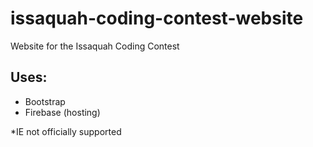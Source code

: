 # issaquah-coding-contest-website
Website for the Issaquah Coding Contest

## Uses: 
- Bootstrap
- Firebase (hosting)

*IE not officially supported 

